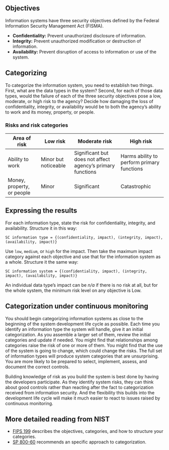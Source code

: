## Objectives
Information systems have three security objectives defined by the Federal Information Security Management Act (FISMA).

* **Confidentiality:** Prevent unauthorized disclosure of information.
* **Integrity:** Prevent unauthorized modification or destruction of information.
* **Availability:** Prevent disruption of access to information or use of the system.

## Categorizing

To categorize the information system, you need to establish two things. First, what are the data types in the system? Second, for each of those data types, would the failure of each of the three security objectives pose a low, moderate, or high risk to the agency? Decide how damaging the loss of confidentiality, integrity, or availability would be to both the agency’s ability to work and its money, property, or people.

### Risks and risk categories
Area of risk | Low risk | Moderate risk | High risk
---- | ---- | ---- | ----
Ability to work | Minor but noticeable | Significant but does not affect agency’s primary functions | Harms ability to perform primary functions
Money, property, or people | Minor | Significant | Catastrophic

## Expressing the results

For each information type, state the risk for confidentiality, integrity, and availability. Structure it in this way:

`SC information type = {(confidentiality, impact), (integrity, impact), (availability, impact)}`

Use `low`, `medium`, or `high` for the impact. Then take the maximum impact category against each objective and use that for the information system as a whole. Structure it the same way:

`SC information system = {(confidentiality, impact), (integrity, impact), (availability, impact)}`

An individual data type’s impact can be _n/a_ if there is no risk at all, but for the whole system, the minimum risk level on any objective is Low.

## Categorization under continuous monitoring

You should begin categorizing information systems as close to the beginning of the system development life cycle as possible. Each time you identify an information type the system will handle, give it an initial categorization. As you assemble a larger set of them, review the initial categories and update if needed. You might find that relationships among categories raise the risk of one or more of them. You might find that the use of the system is going to change, which could change the risks. The full set of information types will produce system categories that are unsurprising. You are more likely to be prepared to select, implement, assess, and document the correct controls.

Building knowledge of risk as you build the system is best done by having the developers participate. As they identify system risks, they can think about good controls rather than reacting after the fact to categorization received from information security. And the flexibility this builds into the development life cycle will make it much easier to react to issues raised by continuous monitoring.

## More detailed reading from NIST
* [FIPS 199](http://csrc.nist.gov/publications/fips/fips199/FIPS-PUB-199-final.pdf) describes the objectives, categories, and how to structure your categories.
* [SP 800-60](http://csrc.nist.gov/publications/nistpubs/800-60-rev1/SP800-60_Vol1-Rev1.pdf) recommends an specific approach to categorization.
